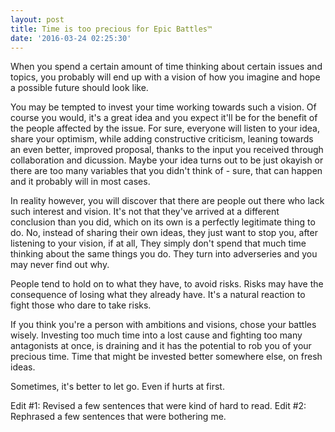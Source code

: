 ```yaml
---
layout: post
title: Time is too precious for Epic Battles™
date: '2016-03-24 02:25:30'
---
```


When you spend a certain amount of time thinking about certain issues and topics, you probably will end up with a vision of how you imagine and hope a possible future should look like.

You may be tempted to invest your time working towards such a vision. Of course you would, it's a great idea and you expect it'll be for the benefit of the people affected by the issue. For sure, everyone will listen to your idea, share your optimism, while adding constructive criticism, leaning towards an even better, improved proposal, thanks to the input you received through collaboration and dicussion. Maybe your idea turns out to be just okayish or there are too many variables that you didn't think of - sure, that can happen and it probably will in most cases.

In reality however, you will discover that there are people out there who lack such interest and vision. It's not that they've arrived at a different conclusion than you did, which on its own is a perfectly legitimate thing to do. No, instead of sharing their own ideas, they just want to stop you, after listening to your vision, if at all, They simply don't spend that much time thinking about the same things you do. They turn into adverseries and you may never find out why.

People tend to hold on to what they have, to avoid risks. Risks may have the consequence of losing what they already have. It's a natural reaction to fight those who dare to take risks. 

If you think you're a person with ambitions and visions, chose your battles wisely. Investing too much time into a lost cause and fighting too many antagonists at once, is draining and it has the potential to rob you of your precious time. Time that might be invested better somewhere else, on fresh ideas. 

Sometimes, it's better to let go. Even if hurts at first.

Edit #1: Revised a few sentences that were kind of hard to read.
Edit #2: Rephrased a few sentences that were bothering me.